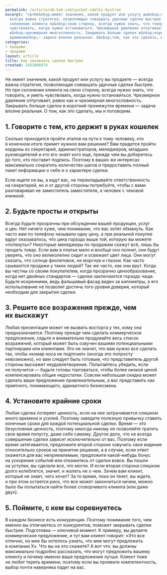 ```yaml
---
permalink: /article/u6-kak-zaklyuchat-sdelki-bystree
excerpt: "<p>Не&nbsp;имеет значения, какой продукт или услугу вы&nbsp;продаете&nbsp;—
  всегда важна стратегия, позволяющая совершать удачные сделки быстрее. Но&nbsp;при
  склонении клиента на&nbsp;свою сторону, всегда нужно знать, что говорить, и&nbsp;уметь
  чувствовать, когда нужно остановиться. Чрезмерное давление отпугивает, равно как
  и&nbsp;чрезмерная многословность. Закрывать больше сделок в&nbsp;короткий промежуток
  времени&nbsp;— задача вполне реальная. О&nbsp;том, как это сделать, мы&nbsp;и&nbsp;поговорим.</p>"
categories:
- продажи
- продажи
layout: article
title: Как заключать сделки быстрее
created: 1431066874
---
```

<p>Не&nbsp;имеет значения, какой продукт или услугу вы&nbsp;продаете&nbsp;— всегда важна стратегия, позволяющая совершать удачные сделки быстрее. Но&nbsp;при склонении клиента на&nbsp;свою сторону, всегда нужно знать, что говорить, и&nbsp;уметь чувствовать, когда нужно остановиться. Чрезмерное давление отпугивает, равно как и&nbsp;чрезмерная многословность. Закрывать больше сделок в&nbsp;короткий промежуток времени&nbsp;— задача вполне реальная. О&nbsp;том, как это сделать, мы&nbsp;и&nbsp;поговорим.</p>
<h2>1. Говорите с&nbsp;тем, кто держит в&nbsp;руках кошелек</h2>
<p>Сколько приходится пройти этапов на&nbsp;пути к&nbsp;тому человеку, кто в&nbsp;конечном итоге примет нужное вам решение? Вам придется пройти кордоны из&nbsp;секретарей, администраторов, менеджеров, младших руководителей и&nbsp;кто его знает кого еще, прежде чем вы&nbsp;доберетесь до&nbsp;того, кто поставит подпись. Поэтому в&nbsp;ваших&nbsp;же интересах максимально сократить количество шагов и&nbsp;предоставить полный пакет информации о&nbsp;себе и&nbsp;о&nbsp;характере сделки. </p>
<p>Если ищете не&nbsp;вы, а&nbsp;ищут вас, не&nbsp;перекладывайте ответственность на&nbsp;секретарей, но&nbsp;и&nbsp;от&nbsp;другой стороны потребуйте, чтобы с&nbsp;вами разговаривал не&nbsp;заместитель заместителя, а&nbsp;человек с&nbsp;чековой книжкой. </p>
<h2>2. Будьте просты и&nbsp;открыты</h2>
<p>Всегда будьте прозрачны при обсуждении вашей продукции, услуг и&nbsp;цен. Нет ничего хуже, чем понимание, что вас хотят обмануть. Как часто вам по&nbsp;телефону называли одну цену, а&nbsp;при реальной покупке вдруг оказывалось, что цена гораздо выше той, которую вы&nbsp;можете «потянуть»? Некоторые менеджеры по&nbsp;продажам скажут всё, лишь&nbsp;бы продать товар. Если вам в&nbsp;платье мало и&nbsp;вообще оно полнит, они будут уверять, что оно великолепно сидит и&nbsp;освежает цвет лица. Они могут сказать, что солнце фиолетовое, не&nbsp;моргнув и&nbsp;глазом. Как часто срываются продажи у&nbsp;таких людей? Так&nbsp;же часто, как они врут. Когда вы&nbsp;честны со&nbsp;своим покупателем, когда прозрачно ценообразование, когда нет двойных стандартов&nbsp;— сделки заключаются гораздо чаще. Будьте искренними, ведь фальшивый фасад виден за&nbsp;километры, а&nbsp;его использование не&nbsp;позволит достичь того уровня доверия, который необходим для закрытия сделки.</p>
<h2>3. Решите все возражения прежде, чем их&nbsp;выскажут</h2>
<p>Любая презентация может не&nbsp;вызвать восторга у&nbsp;тех, кому она предназначается. Поэтому прежде чем сделать коммерческое предложение, сядьте и&nbsp;внимательно продумайте весь список возражений, который может быть озвучен вашими потенциальными партнерами или клиентами. Это не&nbsp;значит, что вам нужно все сделать так, чтобы «комар носа не&nbsp;подточил» (иногда это попросту невозможно), но&nbsp;вам следует быть готовым, что представитель другой стороны выскажет неудовлетворение. Попытайтесь убедить, если не&nbsp;получится&nbsp;— будьте готовы торговаться, чтобы более низкой ценой компенсировать общие недостатки. Совсем небольшая скидка может сделать ваше предложение привлекательным, а&nbsp;вас представить как приятного, понимающего, адекватного бизнесмена.</p>
<h2>4. Установите крайние сроки</h2>
<p>Любая сделка потеряет ценность, если на&nbsp;нее затрачивается слишком много времени и&nbsp;усилий. Поэтому заведите полезную привычку ставить конечные сроки для каждой потенциальной сделки. Время&nbsp;— это безусловная ценность, поэтому никогда никому не&nbsp;позволяйте тратить свое время попусту, даже себе самому. Другое дело, что не&nbsp;всегда совершение сделки зависит исключительно от&nbsp;вас. Поэтому если время затягивается, предложите второй стороне озвучить свое видение относительно сроков на&nbsp;принятие решения, а&nbsp;в&nbsp;случае, если ответ окажется для вас неприемлемым, предложите какой-нибудь бонус на&nbsp;ускорение событий или откажитесь от&nbsp;сделки вовсе. Вы&nbsp;пошли на&nbsp;уступки, вы&nbsp;сделали все, что могли. И&nbsp;если вторая сторона слишком долго колеблется, значит, и&nbsp;жалеть не&nbsp;о&nbsp;чем. Зачем вам клиент, который не&nbsp;знает, чего хочет? За&nbsp;то&nbsp;время, пока он&nbsp;тянет, вы&nbsp;ждете, и&nbsp;при этом остается риск, что все может закончиться ничем, можно было&nbsp;бы попытаться найти более сговорчивого клиента (или даже двух).</p>
<h2>5. Поймите, с&nbsp;кем вы&nbsp;соревнуетесь</h2>
<p>В&nbsp;каждом бизнесе есть конкуренция. Поэтому понимание того, чем именно вы&nbsp;отличаетесь от&nbsp;конкурентов, поможет закрывать сделки быстрее. Подготовка&nbsp;— ключевой момент. К&nbsp;примеру, вы&nbsp;делаете коммерческое предложение, и&nbsp;тут вам клиент говорит: «Это все отлично, но&nbsp;мне&nbsp;бы хотелось узнать, что мне могут предложить в&nbsp;компании Х». Что вы&nbsp;на&nbsp;это скажете? А&nbsp;вот что: вы&nbsp;должны максимально подробно рассказать, что могут предложить вашему клиенту и&nbsp;почему именно ваше предложение лучше. Клиент тоже не&nbsp;любит терять времени, поэтому если вы&nbsp;проявите компетентность, выбор почти наверняка падет на&nbsp;вас. </p>
